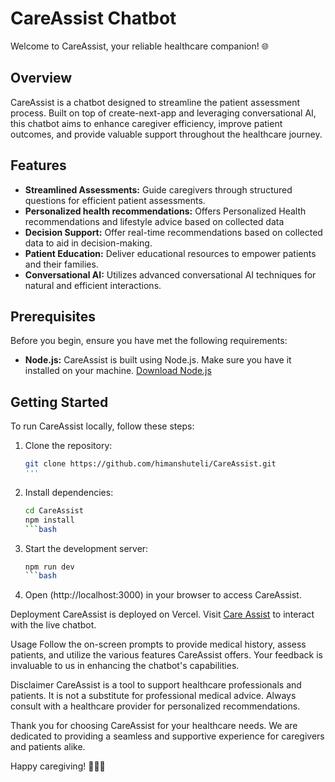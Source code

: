 # CareAssist Chatbot

Welcome to CareAssist, your reliable healthcare companion! 🌐

## Overview

CareAssist is a chatbot designed to streamline the patient assessment process. Built on top of create-next-app and leveraging conversational AI, this chatbot aims to enhance caregiver efficiency, improve patient outcomes, and provide valuable support throughout the healthcare journey.

## Features

- **Streamlined Assessments:** Guide caregivers through structured questions for efficient patient assessments.
- **Personalized health recommendations:** Offers Personalized Health recommendations and lifestyle advice based on collected data
- **Decision Support:** Offer real-time recommendations based on collected data to aid in decision-making.
- **Patient Education:** Deliver educational resources to empower patients and their families.
- **Conversational AI:** Utilizes advanced conversational AI techniques for natural and efficient interactions.

## Prerequisites

Before you begin, ensure you have met the following requirements:

- **Node.js:** CareAssist is built using Node.js. Make sure you have it installed on your machine. [Download Node.js](https://nodejs.org/)

## Getting Started

To run CareAssist locally, follow these steps:

1. Clone the repository:
   ```bash
   git clone https://github.com/himanshuteli/CareAssist.git
   '''

3. Install dependencies:
   ```bash
   cd CareAssist
   npm install
   ```bash

5. Start the development server:
   ```bash
   npm run dev
   ```bash

7. Open (http://localhost:3000) in your browser to access CareAssist.
   
Deployment
CareAssist is deployed on Vercel. Visit [Care Assist](care-assist-swart.vercel.app) to interact with the live chatbot.

Usage
Follow the on-screen prompts to provide medical history, assess patients, and utilize the various features CareAssist offers. Your feedback is invaluable to us in enhancing the chatbot's capabilities.

Disclaimer
CareAssist is a tool to support healthcare professionals and patients. It is not a substitute for professional medical advice. Always consult with a healthcare provider for personalized recommendations.

Thank you for choosing CareAssist for your healthcare needs. We are dedicated to providing a seamless and supportive experience for caregivers and patients alike.

Happy caregiving! 👩‍⚕️🤖

